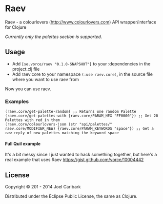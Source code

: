 # Raev

Raev - a colourlovers (http://www.colourlovers.com) API wrapper/interface for Clojure

*Currently only the palettes section is supported.*

## Usage

* Add `[se.vorce/raev "0.1.0-SNAPSHOT"]` to your :dependencies in the project.clj file
* Add raev.core to your namespace `(:use raev.core)`, in the source file where you want to use raev from

Now you can use raev.

### Examples

    (raev.core/get-palette-random) ;; Returns one random Palette
    (raev.core/get-palettes-with {raev.core/PARAM_HEX "FF0000"}) ;; Get 20 Palettes with red in them
    (raev.core/colourlovers-json (str "api/palettes/" raev.core/MODIFIER_NEW) {raev.core/PARAM_KEYWORDS "space"}) ;; Get a raw reply of new palettes matching the keyword space

#### Full Quil example

It's a bit messy since I just wanted to hack something together, but here's a real example that uses Raev
https://gist.github.com/vorce/10004442

## License

Copyright © 201 - 2014 Joel Carlbark

Distributed under the Eclipse Public License, the same as Clojure.
